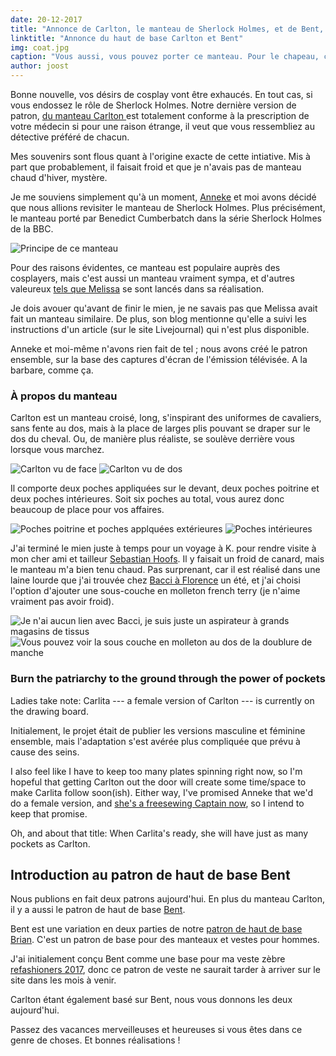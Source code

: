 ```yaml
---
date: 20-12-2017
title: "Annonce de Carlton, le manteau de Sherlock Holmes, et de Bent, haut de base"
linktitle: "Annonce du haut de base Carlton et Bent"
img: coat.jpg
caption: "Vous aussi, vous pouvez porter ce manteau. Pour le chapeau, c'est vous qui verrez. Du moins, pour l'instant."
author: joost
---
```


Bonne nouvelle, vos désirs de cosplay vont être exhaucés. En tout cas, si vous endossez le rôle de Sherlock Holmes. Notre dernière version de patron, [du manteau Carlton ](/patterns/carlton) est totalement conforme à la prescription de votre médecin si pour une raison étrange, il veut que vous ressembliez au détective préféré de chacun.

Mes souvenirs sont flous quant à l'origine exacte de cette intiative. Mis à part que probablement, il faisait froid et que je n'avais pas de manteau chaud d'hiver, mystère.

Je me souviens simplement qu'à un moment, [Anneke](http://www.annekecaramin.com/) et moi avons décidé que nous allions revisiter le manteau de Sherlock Holmes. Plus précisément, le manteau porté par Benedict Cumberbatch dans la série Sherlock Holmes de la BBC.

![Principe de ce manteau](bc.jpg)

Pour des raisons évidentes, ce manteau est populaire auprès des cosplayers, mais c'est aussi un manteau vraiment sympa, et d'autres valeureux [tels que Melissa](http://blog.fehrtrade.com/gallery/868/the-sherlock-coat/) se sont lancés dans sa réalisation.

Je dois avouer qu'avant de finir le mien, je ne savais pas que Melissa avait fait un manteau similaire. De plus, son blog mentionne qu'elle a suivi les instructions d'un article (sur le site Livejournal) qui n'est plus disponible.

Anneke et moi-même n'avons rien fait de tel ; nous avons créé le patron ensemble, sur la base des captures d'écran de l'émission télévisée. A la barbare, comme ça.

### À propos du manteau

Carlton est un manteau croisé, long, s'inspirant des uniformes de cavaliers, sans fente au dos, mais à la place de larges plis pouvant se draper sur le dos du cheval. Ou, de manière plus réaliste, se soulève derrière vous lorsque vous marchez.

![Carlton vu de face](front.jpg) ![Carlton vu de dos](back.jpg)

Il comporte deux poches appliquées sur le devant, deux poches poitrine et deux poches intérieures. Soit six poches au total, vous aurez donc beaucoup de place pour vos affaires.

![Poches poitrine et poches applquées extérieures](pockets.jpg) ![Poches intérieures](innerpocket.jpg)

J'ai terminé le mien juste à temps pour un voyage à K. pour rendre visite à mon cher ami et tailleur [Sebastian Hoofs](http://sebastian-hoofs.de/massschneider/). Il y faisait un froid de canard, mais le manteau m'a bien tenu chaud. Pas surprenant, car il est réalisé dans une laine lourde que j'ai trouvée chez [Bacci à Florence](http://www.baccitessuti.it/en/index.html) un été, et j'ai choisi l'option d'ajouter une sous-couche en molleton french terry (je n'aime vraiment pas avoir froid).

![Je n'ai aucun lien avec Bacci, je suis juste un aspirateur à grands magasins de tissus](bacci.jpg) ![Vous pouvez voir la sous couche en molleton au dos de la doublure de manche](interlining.jpg)

### Burn the patriarchy to the ground through the power of pockets

Ladies take note: Carlita --- a female version of Carlton --- is currently on the drawing board.

Initialement, le projet était de publier les versions masculine et féminine ensemble, mais l'adaptation s'est avérée plus compliquée que prévu à cause des seins.

I also feel like I have to keep too many plates spinning right now, so I'm hopeful that getting Carlton out the door will create some time/space to make Carlita follow soon(ish). Either way, I've promised Anneke that we'd do a female version, and [she's a freesewing Captain now](/patrons), so I intend to keep that promise.

Oh, and about that title: When Carlita's ready, she will have just as many pockets as Carlton.

## Introduction au patron de haut de base Bent
Nous publions en fait deux patrons aujourd'hui. En plus du manteau Carlton, il y a aussi le patron de haut de base [Bent](/patterns/bent).

Bent est une variation en deux parties de notre [patron de haut de base Brian](/patterns/bent). C'est un patron de base pour des manteaux et vestes pour hommes.

J'ai initialement conçu Bent comme une base pour ma veste zèbre [refashioners 2017](/blog/the-refashioners-2017/), donc ce patron de veste ne saurait tarder à arriver sur le site dans les mois à venir.

Carlton étant également basé sur Bent, nous vous donnons les deux aujourd'hui.

Passez des vacances merveilleuses et heureuses si vous êtes dans ce genre de choses. Et bonnes réalisations !
